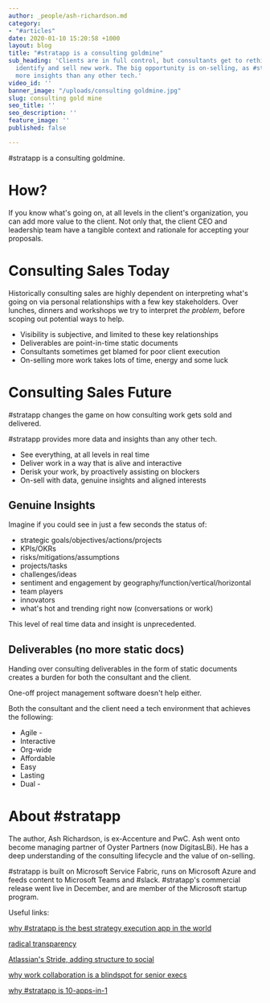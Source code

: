 ```yaml
---
author: _people/ash-richardson.md
category:
- "#articles"
date: 2020-01-10 15:20:58 +1000
layout: blog
title: "#stratapp is a consulting goldmine"
sub_heading: 'Clients are in full control, but consultants get to rethink how they
  identify and sell new work. The big opportunity is on-selling, as #stratapp provides
  more insights than any other tech.'
video_id: ''
banner_image: "/uploads/consulting goldmine.jpg"
slug: consulting gold mine
seo_title: ''
seo_description: ''
feature_image: ''
published: false

---
```

\#stratapp is a consulting goldmine.

# How?

If you know what's going on, at all levels in the client's organization, you can add more value to the client.  Not only that, the client CEO and leadership team have a tangible context and rationale for accepting your proposals.

# Consulting Sales Today

Historically consulting sales are highly dependent on interpreting what's going on via personal relationships with a few key stakeholders.  Over lunches, dinners and workshops we try to interpret _the problem_, before scoping out potential ways to help.

* Visibility is subjective, and limited to these key relationships
* Deliverables are point-in-time static documents
* Consultants sometimes get blamed for poor client execution
* On-selling more work takes lots of time, energy and some luck

# Consulting Sales Future

\#stratapp changes the game on how consulting work gets sold and delivered.

\#stratapp provides more data and insights than any other tech.

* See everything, at all levels in real time
* Deliver work in a way that is alive and interactive
* Derisk your work, by proactively assisting on blockers
* On-sell with data, genuine insights and aligned interests

## Genuine Insights

Imagine if you could see in just a few seconds the status of:

* strategic goals/objectives/actions/projects
* KPIs/OKRs
* risks/mitigations/assumptions
* projects/tasks
* challenges/ideas
* sentiment and engagement by geography/function/vertical/horizontal
* team players
* innovators
* what's hot and trending right now (conversations or work)

This level of real time data and insight is unprecedented.

## Deliverables (no more static docs)

Handing over consulting deliverables in the form of static documents creates a burden for both the consultant and the client.

One-off project management software doesn't help either.

Both the consultant and the client need a tech environment that achieves the following:

* Agile -
* Interactive
* Org-wide
* Affordable
* Easy
* Lasting
* Dual - 

# About #stratapp

The author, Ash Richardson, is ex-Accenture and PwC.  Ash went onto become managing partner of Oyster Partners (now DigitasLBi).  He has a deep understanding of the consulting lifecycle and the value of on-selling.

\#stratapp is built on Microsoft Service Fabric, runs on Microsoft Azure and feeds content to Microsoft Teams and #slack.  #stratapp's commercial release went live in December, and are member of the Microsoft startup program.  

Useful links:

[why #stratapp is the best strategy execution app in the world](https://stratapp.ai/blog/best-strategy-execution-software-app/ "best strategy execution app")

[radical transparency](https://stratapp.ai/blog/radical-transparency/ "radical transparency | Ray Dalio")

[Atlassian's Stride, adding structure to social](https://stratapp.ai/blog/atlassian-stride-social-with-structure/ "structure to social")

[why work collaboration is a blindspot for senior execs](https://stratapp.ai/blog/work-collaboration-is-still-a-blindspot-for-senior-execs/ "senior execs blindspot")

[why #stratapp is 10-apps-in-1](https://stratapp.ai/blog/why-stratapp-is-10-apps-in-1/ "10-apps-in-1")